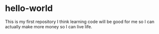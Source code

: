 # hello-world
This is my first repository
I think learning code will be good for me so I can actually make more money so I can live life.
